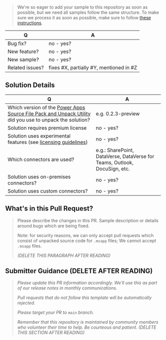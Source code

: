 > We're so eager to add your sample to this repository as soon as possible, but we need all samples follow the same structure. 
> To make sure we process it as soon as possible, make sure to follow [these instructions](https://github.com/pnp/powerapps-samples/wiki/How-to-submit-a-Power-App-sample).

|        Q        |                    A                    |
| --------------- | --------------------------------------- |
| Bug fix?        | no - yes?                               |
| New feature?    | no - yes?                               |
| New sample?     | no - yes?                               |
| Related issues? | fixes #X, partially #Y, mentioned in #Z |

## Solution Details

|        Q                                                  |                    A                    |
| --------------------------------------------------------- | --------------------------------------- |
| Which version of the [Power Apps Source File Pack and Unpack Utility](https://github.com/microsoft/PowerApps-Language-Tooling) did you use to unpack the solution? | e.g.  0.2.3-preview  |
| Solution requires premium license                         | no - yes?                               |
| Solution uses experimental features (see [licensing guidelines](https://go.microsoft.com/fwlink/?linkid=2085130)) | no - yes?  |
| Which connectors are used?                                | e.g.: SharePoint, DataVerse, DataVerse for Teams, Outlook, DocuSign, etc.  |
| Solution uses on-premises connectors?                     | no - yes?                               |
| Solution uses custom connectors?                          | no - yes?                               |

## What's in this Pull Request?

> Please describe the changes in this PR. Sample description or details around bugs which are being fixed.
> 
> Note: for security reasons, we can only accept pull requests which consist of unpacked source code for `.msapp` files; We cannot accept `.msapp` files.
>
> _(DELETE THIS PARAGRAPH AFTER READING)_

## Submitter Guidance (DELETE AFTER READING)
> 
> *Please update this PR information accordingly. We'll use this as part of our release notes in monthly communications.*
>
> *Pull requests that do not follow this template will be automatically rejected.*
> 
> *Please target your PR to `main` branch.*
>
> *Remember that this repository is maintained by community members who volunteer their time to help. Be courteous and patient.*
> _(DELETE THIS SECTION AFTER READING)_


